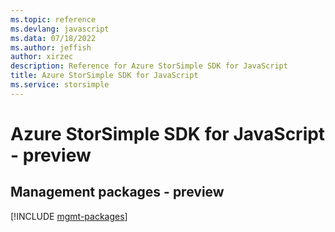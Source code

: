 ```yaml
---
ms.topic: reference
ms.devlang: javascript
ms.data: 07/18/2022
ms.author: jeffish
author: xirzec
description: Reference for Azure StorSimple SDK for JavaScript
title: Azure StorSimple SDK for JavaScript
ms.service: storsimple
---
```

# Azure StorSimple SDK for JavaScript - preview

## Management packages - preview
[!INCLUDE [mgmt-packages](storsimple-mgmt-index.md)]
